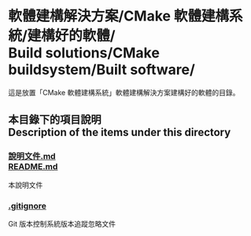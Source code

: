 # 軟體建構解決方案/CMake 軟體建構系統/建構好的軟體/<br />Build solutions/CMake buildsystem/Built software/
這是放置「CMake 軟體建構系統」軟體建構解決方案建構好的軟體的目錄。

## 本目錄下的項目說明<br />Description of the items under this directory
### [說明文件.md<br />README.md](README.md)
本說明文件
### [.gitignore](.gitignore)
Git 版本控制系統版本追蹤忽略文件
